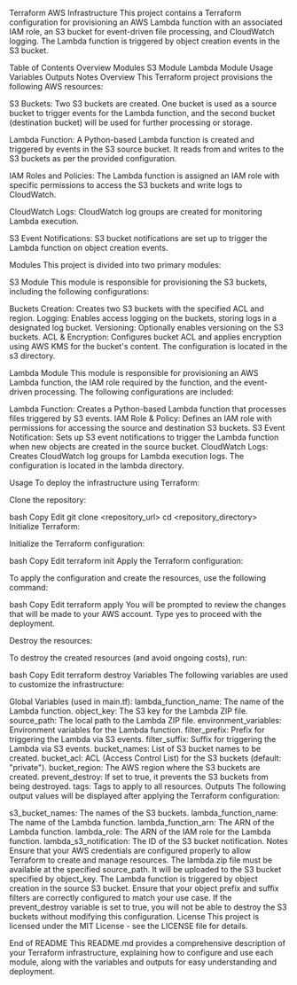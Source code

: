 Terraform AWS Infrastructure
This project contains a Terraform configuration for provisioning an AWS Lambda function with an associated IAM role, an S3 bucket for event-driven file processing, and CloudWatch logging. The Lambda function is triggered by object creation events in the S3 bucket.

Table of Contents
Overview
Modules
S3 Module
Lambda Module
Usage
Variables
Outputs
Notes
Overview
This Terraform project provisions the following AWS resources:

S3 Buckets: Two S3 buckets are created. One bucket is used as a source bucket to trigger events for the Lambda function, and the second bucket (destination bucket) will be used for further processing or storage.

Lambda Function: A Python-based Lambda function is created and triggered by events in the S3 source bucket. It reads from and writes to the S3 buckets as per the provided configuration.

IAM Roles and Policies: The Lambda function is assigned an IAM role with specific permissions to access the S3 buckets and write logs to CloudWatch.

CloudWatch Logs: CloudWatch log groups are created for monitoring Lambda execution.

S3 Event Notifications: S3 bucket notifications are set up to trigger the Lambda function on object creation events.

Modules
This project is divided into two primary modules:

S3 Module
This module is responsible for provisioning the S3 buckets, including the following configurations:

Buckets Creation: Creates two S3 buckets with the specified ACL and region.
Logging: Enables access logging on the buckets, storing logs in a designated log bucket.
Versioning: Optionally enables versioning on the S3 buckets.
ACL & Encryption: Configures bucket ACL and applies encryption using AWS KMS for the bucket's content.
The configuration is located in the s3 directory.

Lambda Module
This module is responsible for provisioning an AWS Lambda function, the IAM role required by the function, and the event-driven processing. The following configurations are included:

Lambda Function: Creates a Python-based Lambda function that processes files triggered by S3 events.
IAM Role & Policy: Defines an IAM role with permissions for accessing the source and destination S3 buckets.
S3 Event Notification: Sets up S3 event notifications to trigger the Lambda function when new objects are created in the source bucket.
CloudWatch Logs: Creates CloudWatch log groups for Lambda execution logs.
The configuration is located in the lambda directory.

Usage
To deploy the infrastructure using Terraform:

Clone the repository:

bash
Copy
Edit
git clone <repository_url>
cd <repository_directory>
Initialize Terraform:

Initialize the Terraform configuration:

bash
Copy
Edit
terraform init
Apply the Terraform configuration:

To apply the configuration and create the resources, use the following command:

bash
Copy
Edit
terraform apply
You will be prompted to review the changes that will be made to your AWS account. Type yes to proceed with the deployment.

Destroy the resources:

To destroy the created resources (and avoid ongoing costs), run:

bash
Copy
Edit
terraform destroy
Variables
The following variables are used to customize the infrastructure:

Global Variables (used in main.tf):
lambda_function_name: The name of the Lambda function.
object_key: The S3 key for the Lambda ZIP file.
source_path: The local path to the Lambda ZIP file.
environment_variables: Environment variables for the Lambda function.
filter_prefix: Prefix for triggering the Lambda via S3 events.
filter_suffix: Suffix for triggering the Lambda via S3 events.
bucket_names: List of S3 bucket names to be created.
bucket_acl: ACL (Access Control List) for the S3 buckets (default: "private").
bucket_region: The AWS region where the S3 buckets are created.
prevent_destroy: If set to true, it prevents the S3 buckets from being destroyed.
tags: Tags to apply to all resources.
Outputs
The following output values will be displayed after applying the Terraform configuration:

s3_bucket_names: The names of the S3 buckets.
lambda_function_name: The name of the Lambda function.
lambda_function_arn: The ARN of the Lambda function.
lambda_role: The ARN of the IAM role for the Lambda function.
lambda_s3_notification: The ID of the S3 bucket notification.
Notes
Ensure that your AWS credentials are configured properly to allow Terraform to create and manage resources.
The lambda.zip file must be available at the specified source_path. It will be uploaded to the S3 bucket specified by object_key.
The Lambda function is triggered by object creation in the source S3 bucket. Ensure that your object prefix and suffix filters are correctly configured to match your use case.
If the prevent_destroy variable is set to true, you will not be able to destroy the S3 buckets without modifying this configuration.
License
This project is licensed under the MIT License - see the LICENSE file for details.

End of README
This README.md provides a comprehensive description of your Terraform infrastructure, explaining how to configure and use each module, along with the variables and outputs for easy understanding and deployment.
